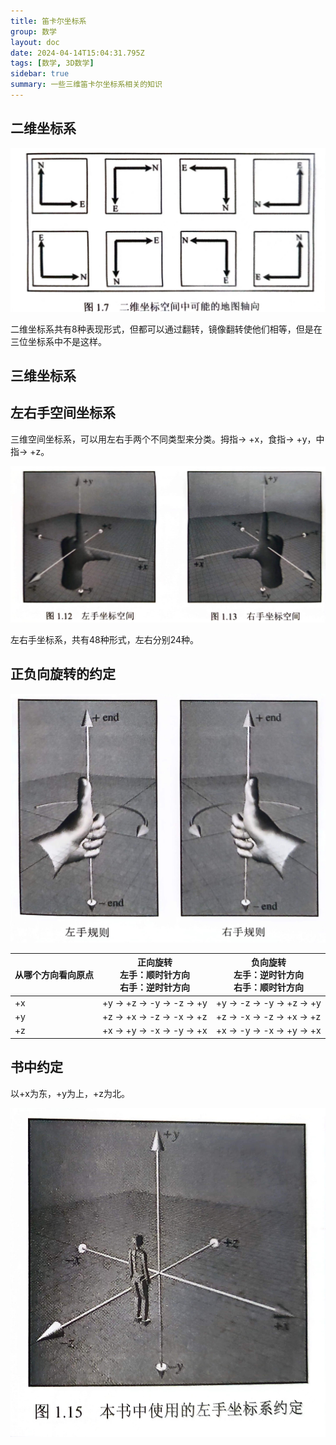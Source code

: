 ```yaml
---
title: 笛卡尔坐标系
group: 数学
layout: doc
date: 2024-04-14T15:04:31.795Z
tags: [数学, 3D数学]
sidebar: true
summary: 一些三维笛卡尔坐标系相关的知识
---
```


## 二维坐标系

<img src='/images/Math/CartesianCoordinateSystem/A.jpg' />

二维坐标系共有8种表现形式，但都可以通过翻转，镜像翻转使他们相等，但是在三位坐标系中不是这样。

## 三维坐标系

## 左右手空间坐标系

三维空间坐标系，可以用左右手两个不同类型来分类。拇指-> +x，食指-> +y，中指-> +z。

<img src='/images/Math/CartesianCoordinateSystem/B.jpg' />

左右手坐标系，共有48种形式，左右分别24种。

## 正负向旋转的约定

<img src='/images/Math/CartesianCoordinateSystem/C.jpg' />


|  从哪个方向看向原点   | 正向旋转<br/>左手：顺时针方向<br/>右手：逆时针方向  | 负向旋转<br/>左手：逆时针方向<br/>右手：顺时针方向 |
|  ----  | ----  | ---- |
| +x  | +y -> +z -> -y -> -z -> +y | +y -> -z -> -y -> +z -> +y |
| +y  | +z -> +x -> -z -> -x -> +z | +z -> -x -> -z -> +x -> +z |
| +z  | +x -> +y -> -x -> -y -> +x | +x -> -y -> -x -> +y -> +x |

## 书中约定

以+x为东，+y为上，+z为北。

<img src='/images/Math/CartesianCoordinateSystem/D.jpg' />
